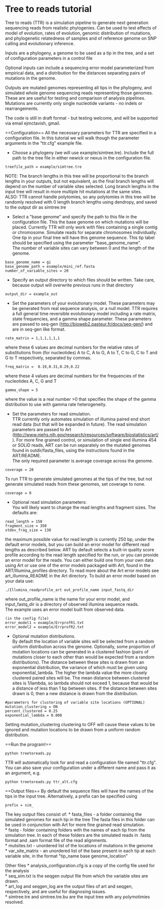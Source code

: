Tree to reads tutorial
======================

Tree to reads (TTR) is a simulation pipeline to generate next generation sequencing reads from realistic phylogenies.
Can be used to test effects of model of evolution, rates of evolution, genomic distribution of mutations, and phylogenetic relatedness of samples and of reference genome on SNP calling and evolutionary inference.

Inputs are a phylogeny, a genome to be used as a tip in the tree, and a set of configuration parameters in a control file

Optional inputs can include a sequencing error model parameterized from empirical data, and a distribution for the distances separating pairs of mutations in the genome.

Outputs are mutated genomes representing all tips in the phylogeny, and simulated whole genome sequencing reads representing those genomes. These are are useful for testing and comparison of analysis pipelines. Mutations are currently only single nucleotide variants - no indels or rearrangements.

The code is still in draft format - but testing welcome, and will be supported via email ejmctavish, gmail. 


==Configuration==
All the necessary parameters for TTR are specified in a configuration file. In this tutorial we will walk though the parameter arguments in the "ttr.cfg" example file.

* Choose a phylogeny (we will use example/simtree.tre). Include the full path to the tree file in either newick or nexus in the configuration file.  
```
treefile_path = example/simtree.tre
```
NOTE: The branch lengths in this tree will be proportional to the branch lengths in your outputs, but not equivalent, as the final branch lengths will depend on the number of variable sites selected. Long branch lengths in the input tree will result in more multiple hit mutations at the same sites.  
ALSO: TTR cannot handle polytomies, so any polytomies in this tree will be randomly resolved with 0 length branch lengths using dendropy, and saved to the output dir as simtree.tre

* Select a "base genome" and specify the path to this file in the configuration file. This the base genome on which mutations will be placed. Currently TTR will only work with files containing a single contig or chromosome. Simulate reads for separate chromosomes individually.
One tip in your final tree will have this genome sequence. This tip label should be specified using the parameter "base_genome_name".  
The number of variable sites can vary between 0 and the length of the genome.
```
base_genome_name = gi  
base_genome_path = example/mini_ref.fasta  
number_of_variable_sites = 20
```
* Specify an output directory to which files should be written. Take care, because output will overwrite previous runs in that directory
```
output_dir = example_out
```
* Set the parameters of your evolutionary model. These parameters may be generated from real sequence analysis, or a null model. TTR requires a full general time reversible evolutionary model including a rate matrix, state frequencies, and a gamma shape parameter. These parameters are passed to seq-gen (http://bioweb2.pasteur.fr/docs/seq-gen/) and are in seq-gen like format.
```
rate_matrix = 1,1,1,1,1,1
```
where these 6 values are decimal numbers for the relative rates of substitutions from (for nucleotides) A to C, A to G, A to T, C to G, C to T and G to T respectively, separated by commas.
```
freq_matrix =  0.19,0.31,0.29,0.22
```
where these 4 values are decimal numbers for the frequencies of the nucleotides A, C, G and T
```
gamma_shape = 5
```
where the value is a real number >0 that specifies the shape of the gamma distribution to use with gamma rate heterogeneity.

* Set the parameters for read simulation.  
TTR currently only automates simulation of illumina paired end short read data (but that will be expanded in future).  The read simulation parameters are passed to Art (http://www.niehs.nih.gov/research/resources/software/biostatistics/art/).
For more fine grained control, or simulation of single end illumina 454 or SOLiD reads, ART can be run separately on the mutated genomes found in outdir/fasta_files, using the instructions found in the ART/README.  
The only required parameter is average coverage across the genome.
```
coverage = 20
```
To run TTR to generate simulated genomes at the tips of the tree, but not generate simulated reads from these genomes, set coverage to none.
```
coverage = 0
```
* Optional read simulation parameters:  
You will likely want to change the read lengths and fragment sizes.
The defaults are:
```
read_length = 150
fragment_size = 350
stdev_frag_size = 130
```
the maximum possible value for read length is currently 250 bp, under the default error models, but you can build an error model for different read lengths as described below.
ART by default selects a built-in quality score profile according to the read length specified for the run, or you can provide an error model for the reads. You can either build one from your own data using Art or use one of the error models packaged with Art, found in the ART/Illumina_profiles directory. To read more about the Art error models see art_illumina_README in the Art directory.
To build an error model based on your data use:  
```
./Illumina_readprofile_art out_profile_name input_fastq_dir
```
where out_profile_name is the name for your error model, and input_fastq_dir is a directory of observed illumina sequence reads.  
The example uses an error model built from observed data.
```
(in the config file)
error_model1 = example/ErrprofR1.txt  
error_model2 = example/ErrprofR2.txt
```

* Optional mutation distributions.  
By default the location of variable sites will be selected from a random uniform distribution across the genome. Optionally, some proportion of mutation locations can be generated in a clustered fashion (pairs of mutations closer to each other than would be expected from a random distributions). The distance between these sites is drawn from an exponential distribution, the variance of which must be given using exponential_lambda. The higher the lambda value the more closely clustered paired sites will be. The mean distance between clustered sites is 1/lambda, so lambda should not exceed  1, because that would be a distance of less than 1 bp between sites. If the distance between sites drawn is 0, then a new distance is drawn from the distribution.
```
#parameters for clustering of variable site locations (OPTIONAL)
mutation_clustering = ON
percent_clustered = 0.25
exponential_lambda = 0.008
```
Setting mutation_clustering clustering to OFF will cause these values to be ignored and mutation locations to be drawn from a uniform random distribution.

==Run the program!==
```
python treetoreads.py
```
TTR will automatically look for and read a configuration file named "ttr.cfg".
You can also save your configuration under a different name and pass it as an argument, e.g.
```
python treetoreads.py ttr_alt.cfg
```

==Output files== 
By default the sequence files will have the names of the tips in the input tree.
Alternatively, a prefix can be specified using
```
prefix = sim_
```
The key output files consist of:
    * fasta_files - a folder containing the simulated genomes for each tip in the tree  The fasta files in this folder can be used in conjunction with Art for more fine grained read simulation.  
    * fastq - folder containing folders with the names of each tip from the simulation tree. In each of these folders are the simulated reads  in .fastq format and .sam format file of the read alignments.  
    * mutsites.txt - unordered list of the locations of mutations in the genome  
    * var_site_matrix - an unordered list of the base present in each tip at each variable site, in the format "tip_name base genome_location"  

Other files
    * analysis_configuration.cfg is a copy of the config file used for the analysis  
    * seq_sim.txt is the seqgen output file from which the variable sites are drawn.  
    * art_log and seqgen_log are the output files of art and seqgen, respectively, and are useful for diagnosing issues.  
    * simtree.tre and simtree.tre.bu are the input tree with any polymotimies resolved.  
